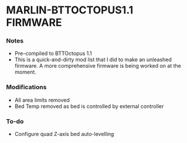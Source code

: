 # MARLIN-BTTOCTOPUS1.1 FIRMWARE

### Notes
- Pre-compiled to BTTOctopus 1.1
- This is a quick-and-dirty mod list that I did to make an unleashed firmware. A more comprehensive firmware is being worked on at the moment.

### Modifications
- All area limits removed
- Bed Temp removed as bed is controlled by external controller

### To-do
- Configure quad Z-axis bed auto-levelling
